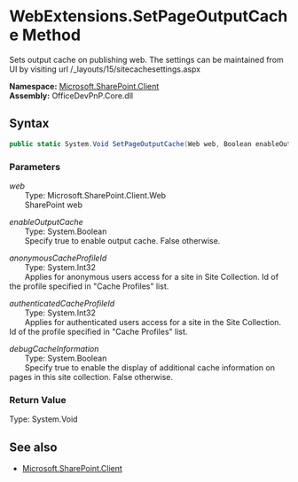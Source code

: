 # WebExtensions.SetPageOutputCache Method  
Sets output cache on publishing web. The settings can be maintained from UI by visiting url /_layouts/15/sitecachesettings.aspx  

**Namespace:** [Microsoft.SharePoint.Client](Microsoft.SharePoint.Client.md)  
**Assembly:** OfficeDevPnP.Core.dll  
## Syntax
```C#
public static System.Void SetPageOutputCache(Web web, Boolean enableOutputCache, Int32 anonymousCacheProfileId, Int32 authenticatedCacheProfileId, Boolean debugCacheInformation)
```
### Parameters
*web*  
&emsp;&emsp;Type: Microsoft.SharePoint.Client.Web  
&emsp;&emsp;SharePoint web  
  
*enableOutputCache*  
&emsp;&emsp;Type: System.Boolean  
&emsp;&emsp;Specify true to enable output cache. False otherwise.  
  
*anonymousCacheProfileId*  
&emsp;&emsp;Type: System.Int32  
&emsp;&emsp;Applies for anonymous users access for a site in Site Collection. Id of the profile specified in "Cache Profiles" list.  
  
*authenticatedCacheProfileId*  
&emsp;&emsp;Type: System.Int32  
&emsp;&emsp;Applies for authenticated users access for a site in the Site Collection. Id of the profile specified in "Cache Profiles" list.  
  
*debugCacheInformation*  
&emsp;&emsp;Type: System.Boolean  
&emsp;&emsp;Specify true to enable the display of additional cache information on pages in this site collection. False otherwise.  
  
### Return Value
Type: System.Void  

## See also
- [Microsoft.SharePoint.Client](Microsoft.SharePoint.Client.md)

